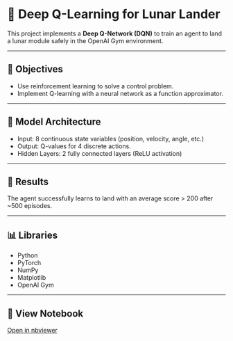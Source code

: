 # 🚀 Deep Q-Learning for Lunar Lander

This project implements a **Deep Q-Network (DQN)** to train an agent to land a lunar module safely in the OpenAI Gym environment.

---

## 🎯 Objectives
- Use reinforcement learning to solve a control problem.
- Implement Q-learning with a neural network as a function approximator.

---

## 🧠 Model Architecture
- Input: 8 continuous state variables (position, velocity, angle, etc.)
- Output: Q-values for 4 discrete actions.
- Hidden Layers: 2 fully connected layers (ReLU activation)

---

## 🧩 Results
The agent successfully learns to land with an average score > 200 after ~500 episodes.

---

## 📊 Libraries
- Python  
- PyTorch  
- NumPy  
- Matplotlib 
- OpenAI Gym

---

## 🔗 View Notebook
[Open in nbviewer](https://nbviewer.org/github.com/Loickemajou/Machine-Learning-Projects/blob/main/Deep-Reinforcement-Learning/Deep_Q_Learning_for_Lunar_Landing_Complete.ipynb)
